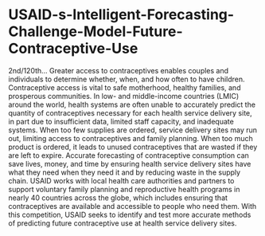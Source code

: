 # USAID-s-Intelligent-Forecasting-Challenge-Model-Future-Contraceptive-Use
2nd/120th...  Greater access to contraceptives enables couples and individuals to determine whether, when, and how often to have children. Contraceptive access is vital to safe motherhood, healthy families, and prosperous communities.  In low- and middle-income countries (LMIC) around the world, health systems are often unable to accurately predict the quantity of contraceptives necessary for each health service delivery site, in part due to insufficient data, limited staff capacity, and inadequate systems.  When too few supplies are ordered, service delivery sites may run out, limiting access to contraceptives and family planning. When too much product is ordered, it leads to unused contraceptives that are wasted if they are left to expire.  Accurate forecasting of contraceptive consumption can save lives, money, and time by ensuring health service delivery sites have what they need when they need it and by reducing waste in the supply chain.  USAID works with local health care authorities and partners to support voluntary family planning and reproductive health programs in nearly 40 countries across the globe, which includes ensuring that contraceptives are available and accessible to people who need them.  With this competition, USAID seeks to identify and test more accurate methods of predicting future contraceptive use at health service delivery sites.
